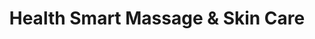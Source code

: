 ---
title: "Health Smart Massage & Skin Care"
url: /hanover-county/health-smart-massage-und-skin-care/
shop: Kosmetik
---